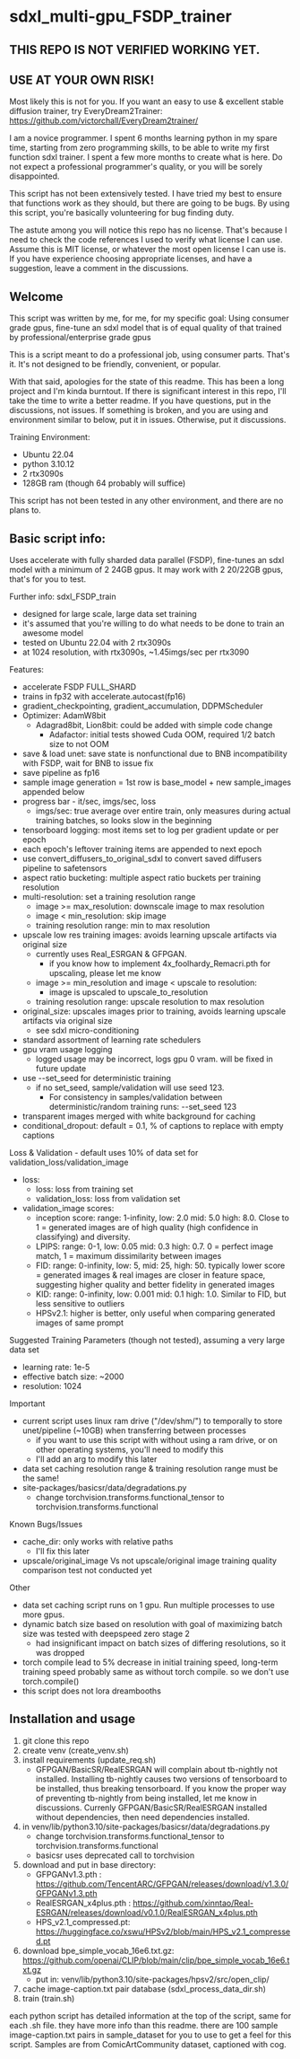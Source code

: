 # sdxl_multi-gpu_FSDP_trainer

## THIS REPO IS NOT VERIFIED WORKING YET.
## USE AT YOUR OWN RISK!

Most likely this is not for you.
If you want an easy to use & excellent stable diffusion trainer, try EveryDream2Trainer:
https://github.com/victorchall/EveryDream2trainer/

I am a novice programmer.
I spent 6 months learning python in my spare time, starting from zero programming skills, to be able to write my first function sdxl trainer.
I spent a few more months to create what is here.
Do not expect a professional programmer's quality, or you will be sorely disappointed.

This script has not been extensively tested.  I have tried my best to ensure that functions work as they should, but there are going to be bugs.  By using this script, you're basically volunteering for bug finding duty.

The astute among you will notice this repo has no license.
That's because I need to check the code references I used to verify what license I can use.
Assume this is MIT license, or whatever the most open license I can use is.
If you have experience choosing appropriate licenses, and have a suggestion, leave a comment in the discussions.


## Welcome
This script was written by me, for me, for my specific goal: Using consumer grade gpus, fine-tune an sdxl model that is of equal quality of that trained by professional/enterprise grade gpus

This is a script meant to do a professional job, using consumer parts.  That's it.  It's not designed to be friendly, convenient, or popular.

With that said, apologies for the state of this readme. This has been a long project and I'm kinda burntout.  If there is significant interest in this repo, I'll take the time to write a better readme.  If you have questions, put in the discussions, not issues.  If something is broken, and you are using and environment similar to below, put it in issues.  Otherwise, put it discussions.


Training Environment:

- Ubuntu 22.04
- python 3.10.12
- 2 rtx3090s
- 128GB ram (though 64 probably will suffice)


This script has not been tested in any other environment, and there are no plans to.

## Basic script info:
Uses accelerate with fully sharded data parallel (FSDP), fine-tunes an sdxl model with a minimum of 2 24GB gpus. It may work with 2 20/22GB gpus, that's for you to test.


Further info: sdxl_FSDP_train
- designed for large scale, large data set training
- it's assumed that you're willing to do what needs to be done to train an awesome model
- tested on Ubuntu 22.04 with 2 rtx3090s
- at 1024 resolution, with rtx3090s, ~1.45imgs/sec per rtx3090

Features:
- accelerate FSDP FULL_SHARD
- trains in fp32 with accelerate.autocast(fp16)
- gradient_checkpointing, gradient_accumulation, DDPMScheduler
- Optimizer: AdamW8bit
	- Adagrad8bit, Lion8bit: could be added with simple code change
        - Adafactor: initial tests showed Cuda OOM, required 1/2 batch size to not OOM
- save & load unet: save state is nonfunctional due to BNB incompatibility with FSDP, wait for BNB to issue fix
- save pipeline as fp16
- sample image generation = 1st row is base_model + new sample_images appended below
- progress bar - it/sec, imgs/sec, loss
	- imgs/sec: true average over entire train, only measures during actual training batches, so looks slow in the beginning
- tensorboard logging: most items set to log per gradient update or per epoch
- each epoch's leftover training items are appended to next epoch
- use convert_diffusers_to_original_sdxl to convert saved diffusers pipeline to safetensors
- aspect ratio bucketing: multiple aspect ratio buckets per training resolution
- multi-resolution: set a training resolution range
	- image >= max_resolution: downscale image to max resolution
	- image < min_resolution: skip image
	- training resolution range: min to max resolution
- upscale low res training images: avoids learning upscale artifacts via original size
	- currently uses Real_ESRGAN & GFPGAN.
		- if you know how to implement 4x_foolhardy_Remacri.pth for upscaling, please let me know
	- image >= min_resolution and image < upscale to resolution:
		- image is upscaled to upscale_to_resolution
	- training resolution range: upscale resolution to max resolution
- original_size: upscales images prior to training, avoids learning upscale artifacts via original size
	- see sdxl micro-conditioning
- standard assortment of learning rate schedulers
- gpu vram usage logging
	- logged usage may be incorrect, logs gpu 0 vram.  will be fixed in future update
- use --set_seed for deterministic training
	- if no set_seed, sample/validation will use seed 123.
        - For consistency in samples/validation between deterministic/random training runs: --set_seed 123
- transparent images merged with white background for caching
- conditional_dropout: default = 0.1, % of captions to replace with empty captions

Loss & Validation
	- default uses 10% of data set for validation_loss/validation_image

- loss:
	- loss: loss from training set
	- validation_loss: loss from validation set
- validation_image scores:
	- inception score: range: 1-infinity, low: 2.0 mid: 5.0 high: 8.0. Close to 1 = generated images are of high quality (high confidence in classifying) and diversity. 
	- LPIPS: range: 0-1, low: 0.05 mid: 0.3 high: 0.7.  0 = perfect image match, 1 = maximum dissimilarity between images
	- FID: range: 0-infinity, low: 5, mid: 25, high: 50. typically lower score = generated images & real images are closer in feature space, suggesting higher quality and better fidelity in generated images
	- KID: range: 0-infinity, low: 0.001 mid: 0.1 high: 1.0. Similar to FID, but less sensitive to outliers
	- HPSv2.1: higher is better, only useful when comparing generated images of same prompt


Suggested Training Parameters (though not tested), assuming a very large data set
- learning rate: 1e-5
- effective batch size: ~2000
- resolution: 1024


Important
- current script uses linux ram drive ("/dev/shm/") to temporally to store unet/pipeline (~10GB) when transferring between processes
	- if you want to use this script with without using a ram drive, or on other operating systems, you'll need to modify this
	- I'll add an arg to modify this later
- data set caching resolution range & training resolution range must be the same!
- site-packages/basicsr/data/degradations.py
	- change torchvision.transforms.functional_tensor to torchvision.transforms.functional

Known Bugs/Issues
- cache_dir: only works with relative paths
	- I'll fix this later
- upscale/original_image Vs not upscale/original image training quality comparison test not conducted yet


Other
- data set caching script runs on 1 gpu.  Run multiple processes to use more gpus.
- dynamic batch size based on resolution with goal of maximizing batch size was tested with deepspeed zero stage 2
	- had insignificant impact on batch sizes of differing resolutions, so it was dropped
- torch compile lead to 5% decrease in initial training speed, long-term training speed probably same as without torch compile. so we don't use torch.compile()
- this script does not lora dreambooths


## Installation and usage
  1) git clone this repo
  2) create venv (create_venv.sh)
  3) install requirements (update_req.sh)
     - GFPGAN/BasicSR/RealESRGAN will complain about tb-nightly not installed.  Installing tb-nightly causes two versions of tensorboard to be installed, thus breaking tensorboard.  If you know the proper way of preventing tb-nightly from being installed, let me know in discussions.  Currenly GFPGAN/BasicSR/RealESRGAN installed without dependencies, then need dependencies installed.
  5) in venv/lib/python3.10/site-packages/basicsr/data/degradations.py
     - change torchvision.transforms.functional_tensor to torchvision.transforms.functional
     - basicsr uses deprecated call to torchvision
  6) download and put in base directory:
     - GFPGANv1.3.pth : https://github.com/TencentARC/GFPGAN/releases/download/v1.3.0/GFPGANv1.3.pth
     - RealESRGAN_x4plus.pth : https://github.com/xinntao/Real-ESRGAN/releases/download/v0.1.0/RealESRGAN_x4plus.pth
     - HPS_v2.1_compressed.pt: https://huggingface.co/xswu/HPSv2/blob/main/HPS_v2.1_compressed.pt
  7) download bpe_simple_vocab_16e6.txt.gz: https://github.com/openai/CLIP/blob/main/clip/bpe_simple_vocab_16e6.txt.gz
     - put in: venv/lib/python3.10/site-packages/hpsv2/src/open_clip/
  9) cache image-caption.txt pair database (sdxl_process_data_dir.sh)
  10) train (train.sh)


each python script has detailed information at the top of the script, same for each .sh file.
they have more info than this readme.
there are 100 sample image-caption.txt pairs in sample_dataset for you to use to get a feel for this script. Samples are from ComicArtCommunity dataset, captioned with cog.
